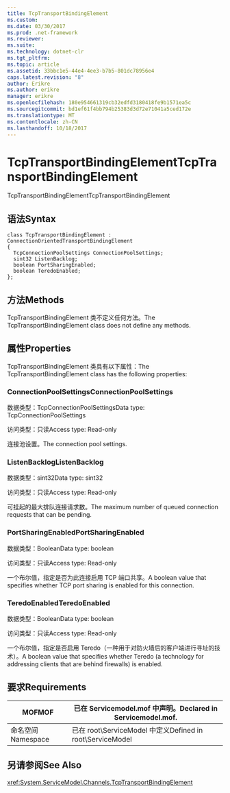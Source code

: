 ```yaml
---
title: TcpTransportBindingElement
ms.custom: 
ms.date: 03/30/2017
ms.prod: .net-framework
ms.reviewer: 
ms.suite: 
ms.technology: dotnet-clr
ms.tgt_pltfrm: 
ms.topic: article
ms.assetid: 33bbc1e5-44e4-4ee3-b7b5-801dc78956e4
caps.latest.revision: "8"
author: Erikre
ms.author: erikre
manager: erikre
ms.openlocfilehash: 180e954661319cb32edfd3180418fe9b1571ea5c
ms.sourcegitcommit: bd1ef61f4bb794b25383d3d72e71041a5ced172e
ms.translationtype: MT
ms.contentlocale: zh-CN
ms.lasthandoff: 10/18/2017
---
```

# <a name="tcptransportbindingelement"></a><span data-ttu-id="5ea8c-102">TcpTransportBindingElement</span><span class="sxs-lookup"><span data-stu-id="5ea8c-102">TcpTransportBindingElement</span></span>
<span data-ttu-id="5ea8c-103">TcpTransportBindingElement</span><span class="sxs-lookup"><span data-stu-id="5ea8c-103">TcpTransportBindingElement</span></span>  
  
## <a name="syntax"></a><span data-ttu-id="5ea8c-104">语法</span><span class="sxs-lookup"><span data-stu-id="5ea8c-104">Syntax</span></span>  
  
```  
class TcpTransportBindingElement : ConnectionOrientedTransportBindingElement  
{  
  TcpConnectionPoolSettings ConnectionPoolSettings;  
  sint32 ListenBacklog;  
  boolean PortSharingEnabled;  
  boolean TeredoEnabled;  
};  
```  
  
## <a name="methods"></a><span data-ttu-id="5ea8c-105">方法</span><span class="sxs-lookup"><span data-stu-id="5ea8c-105">Methods</span></span>  
 <span data-ttu-id="5ea8c-106">TcpTransportBindingElement 类不定义任何方法。</span><span class="sxs-lookup"><span data-stu-id="5ea8c-106">The TcpTransportBindingElement class does not define any methods.</span></span>  
  
## <a name="properties"></a><span data-ttu-id="5ea8c-107">属性</span><span class="sxs-lookup"><span data-stu-id="5ea8c-107">Properties</span></span>  
 <span data-ttu-id="5ea8c-108">TcpTransportBindingElement 类具有以下属性：</span><span class="sxs-lookup"><span data-stu-id="5ea8c-108">The TcpTransportBindingElement class has the following properties:</span></span>  
  
### <a name="connectionpoolsettings"></a><span data-ttu-id="5ea8c-109">ConnectionPoolSettings</span><span class="sxs-lookup"><span data-stu-id="5ea8c-109">ConnectionPoolSettings</span></span>  
 <span data-ttu-id="5ea8c-110">数据类型：TcpConnectionPoolSettings</span><span class="sxs-lookup"><span data-stu-id="5ea8c-110">Data type: TcpConnectionPoolSettings</span></span>  
  
 <span data-ttu-id="5ea8c-111">访问类型：只读</span><span class="sxs-lookup"><span data-stu-id="5ea8c-111">Access type: Read-only</span></span>  
  
 <span data-ttu-id="5ea8c-112">连接池设置。</span><span class="sxs-lookup"><span data-stu-id="5ea8c-112">The connection pool settings.</span></span>  
  
### <a name="listenbacklog"></a><span data-ttu-id="5ea8c-113">ListenBacklog</span><span class="sxs-lookup"><span data-stu-id="5ea8c-113">ListenBacklog</span></span>  
 <span data-ttu-id="5ea8c-114">数据类型：sint32</span><span class="sxs-lookup"><span data-stu-id="5ea8c-114">Data type: sint32</span></span>  
  
 <span data-ttu-id="5ea8c-115">访问类型：只读</span><span class="sxs-lookup"><span data-stu-id="5ea8c-115">Access type: Read-only</span></span>  
  
 <span data-ttu-id="5ea8c-116">可挂起的最大排队连接请求数。</span><span class="sxs-lookup"><span data-stu-id="5ea8c-116">The maximum number of queued connection requests that can be pending.</span></span>  
  
### <a name="portsharingenabled"></a><span data-ttu-id="5ea8c-117">PortSharingEnabled</span><span class="sxs-lookup"><span data-stu-id="5ea8c-117">PortSharingEnabled</span></span>  
 <span data-ttu-id="5ea8c-118">数据类型：Boolean</span><span class="sxs-lookup"><span data-stu-id="5ea8c-118">Data type: boolean</span></span>  
  
 <span data-ttu-id="5ea8c-119">访问类型：只读</span><span class="sxs-lookup"><span data-stu-id="5ea8c-119">Access type: Read-only</span></span>  
  
 <span data-ttu-id="5ea8c-120">一个布尔值，指定是否为此连接启用 TCP 端口共享。</span><span class="sxs-lookup"><span data-stu-id="5ea8c-120">A boolean value that specifies whether TCP port sharing is enabled for this connection.</span></span>  
  
### <a name="teredoenabled"></a><span data-ttu-id="5ea8c-121">TeredoEnabled</span><span class="sxs-lookup"><span data-stu-id="5ea8c-121">TeredoEnabled</span></span>  
 <span data-ttu-id="5ea8c-122">数据类型：Boolean</span><span class="sxs-lookup"><span data-stu-id="5ea8c-122">Data type: boolean</span></span>  
  
 <span data-ttu-id="5ea8c-123">访问类型：只读</span><span class="sxs-lookup"><span data-stu-id="5ea8c-123">Access type: Read-only</span></span>  
  
 <span data-ttu-id="5ea8c-124">一个布尔值，指定是否启用 Teredo（一种用于对防火墙后的客户端进行寻址的技术）。</span><span class="sxs-lookup"><span data-stu-id="5ea8c-124">A boolean value that specifies whether Teredo (a technology for addressing clients that are behind firewalls) is enabled.</span></span>  
  
## <a name="requirements"></a><span data-ttu-id="5ea8c-125">要求</span><span class="sxs-lookup"><span data-stu-id="5ea8c-125">Requirements</span></span>  
  
|<span data-ttu-id="5ea8c-126">MOF</span><span class="sxs-lookup"><span data-stu-id="5ea8c-126">MOF</span></span>|<span data-ttu-id="5ea8c-127">已在 Servicemodel.mof 中声明。</span><span class="sxs-lookup"><span data-stu-id="5ea8c-127">Declared in Servicemodel.mof.</span></span>|  
|---------|-----------------------------------|  
|<span data-ttu-id="5ea8c-128">命名空间</span><span class="sxs-lookup"><span data-stu-id="5ea8c-128">Namespace</span></span>|<span data-ttu-id="5ea8c-129">已在 root\ServiceModel 中定义</span><span class="sxs-lookup"><span data-stu-id="5ea8c-129">Defined in root\ServiceModel</span></span>|  
  
## <a name="see-also"></a><span data-ttu-id="5ea8c-130">另请参阅</span><span class="sxs-lookup"><span data-stu-id="5ea8c-130">See Also</span></span>  
 <xref:System.ServiceModel.Channels.TcpTransportBindingElement>
